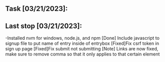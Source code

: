 ## Task [03/21/2023]:

## Last stop [03/21/2023]:

-Installed nvm for windows, node.js, and npm
[Done] Include javascript to signup file to put name of entry inside of entrybox
[Fixed]Fix csrf token in sign up page
[Fixed]Fix submit not submitting
[Note] Links are now fixed, make sure to remove comma so that it only applies to that certain element
